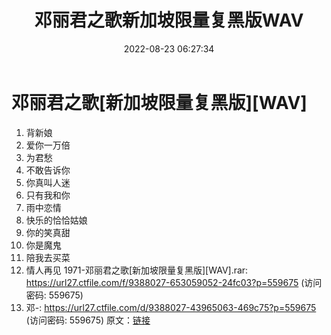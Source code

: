 ﻿---
title: 邓丽君之歌新加坡限量复黑版WAV
date: 2022-08-23 06:27:34
categories: WAV车载音乐、镜像
tags: 华语中文
---
# 邓丽君之歌[新加坡限量复黑版][WAV]

01. 背新娘
02. 爱你一万倍
03. 为君愁
04. 不敢告诉你
05. 你真叫人迷
06. 只有我和你
07. 雨中恋情
08. 快乐的恰恰姑娘
09. 你的笑真甜
10. 你是魔鬼
11. 陪我去买菜
12. 情人再见
1971-邓丽君之歌[新加坡限量复黑版][WAV].rar: https://url27.ctfile.com/f/9388027-653059052-24fc03?p=559675
(访问密码: 559675)
08. 邓-: https://url27.ctfile.com/d/9388027-43965063-469c75?p=559675
(访问密码: 559675)
原文：[链接](https://blog.sina.com.cn/s/blog_1647c7e7601030z0b.html)